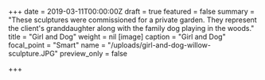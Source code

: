 +++
date = 2019-03-11T00:00:00Z
draft = true
featured = false
summary = "These sculptures were commissioned for a private garden. They represent the client's granddaughter along with the family dog playing in the woods."
title = "Girl and Dog"
weight = nil
[image]
caption = "Girl and Dog"
focal_point = "Smart"
name = "/uploads/girl-and-dog-willow-sculpture.JPG"
preview_only = false

+++
